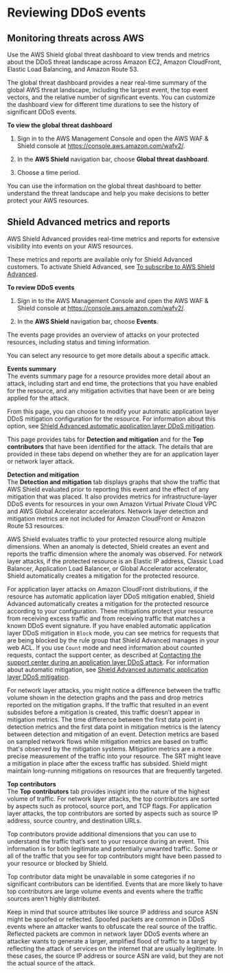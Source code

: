 # Reviewing DDoS events<a name="using-ddos-reports"></a>

## Monitoring threats across AWS<a name="aws-shield-global-threats"></a>

Use the AWS Shield global threat dashboard to view trends and metrics about the DDoS threat landscape across Amazon EC2, Amazon CloudFront, Elastic Load Balancing, and Amazon Route 53\.

The global threat dashboard provides a near real\-time summary of the global AWS threat landscape, including the largest event, the top event vectors, and the relative number of significant events\. You can customize the dashboard view for different time durations to see the history of significant DDoS events\.<a name="review-ddos-threat-dashboard"></a>

**To view the global threat dashboard**

1. Sign in to the AWS Management Console and open the AWS WAF & Shield console at [https://console\.aws\.amazon\.com/wafv2/](https://console.aws.amazon.com/wafv2/)\. 

1. In the **AWS Shield** navigation bar, choose **Global threat dashboard**\.

1. Choose a time period\.

You can use the information on the global threat dashboard to better understand the threat landscape and help you make decisions to better protect your AWS resources\.

## Shield Advanced metrics and reports<a name="shield-details"></a>

AWS Shield Advanced provides real\-time metrics and reports for extensive visibility into events on your AWS resources\.

These metrics and reports are available only for Shield Advanced customers\. To activate Shield Advanced, see [To subscribe to AWS Shield Advanced](enable-ddos-prem.md#enable-ddos-prem-procedure)\.<a name="review-ddos-reports-procedure"></a>

**To review DDoS events**

1. Sign in to the AWS Management Console and open the AWS WAF & Shield console at [https://console\.aws\.amazon\.com/wafv2/](https://console.aws.amazon.com/wafv2/)\. 

1. In the **AWS Shield** navigation bar, choose **Events**\.

The events page provides an overview of attacks on your protected resources, including status and timing information\. 

You can select any resource to get more details about a specific attack\. 

**Events summary**  
The events summary page for a resource provides more detail about an attack, including start and end time, the protections that you have enabled for the resource, and any mitigation activities that have been or are being applied for the attack\. 

From this page, you can choose to modify your automatic application layer DDoS mitigation configuration for the resource\. For information about this option, see [Shield Advanced automatic application layer DDoS mitigation](ddos-advanced-automatic-app-layer-response.md)\. 

This page provides tabs for **Detection and mitigation** and for the **Top contributors** that have been identified for the attack\. The details that are provided in these tabs depend on whether they are for an application layer or network layer attack\. 

**Detection and mitigation**  
The **Detection and mitigation** tab displays graphs that show the traffic that AWS Shield evaluated prior to reporting this event and the effect of any mitigation that was placed\. It also provides metrics for infrastructure\-layer DDoS events for resources in your own Amazon Virtual Private Cloud VPC and AWS Global Accelerator accelerators\. Network layer detection and mitigation metrics are not included for Amazon CloudFront or Amazon Route 53 resources\.

AWS Shield evaluates traffic to your protected resource along multiple dimensions\. When an anomaly is detected, Shield creates an event and reports the traffic dimension where the anomaly was observed\. For network layer attacks, if the protected resource is an Elastic IP address, Classic Load Balancer, Application Load Balancer, or Global Accelerator accelerator, Shield automatically creates a mitigation for the protected resource\. 

For application layer attacks on Amazon CloudFront distributions, if the resource has automatic application layer DDoS mitigation enabled, Shield Advanced automatically creates a mitigation for the protected resource according to your configuration\. These mitigations protect your resource from receiving excess traffic and from receiving traffic that matches a known DDoS event signature\. If you have enabled automatic application layer DDoS mitigation in `Block` mode, you can see metrics for requests that are being blocked by the rule group that Shield Advanced manages in your web ACL\. If you use `Count` mode and need information about counted requests, contact the support center, as described at [Contacting the support center during an application layer DDoS attack](ddos-responding.md#ddos-responding-contact-support)\. For information about automatic mitigation, see [Shield Advanced automatic application layer DDoS mitigation](ddos-advanced-automatic-app-layer-response.md)\.

For network layer attacks, you might notice a difference between the traffic volume shown in the detection graphs and the pass and drop metrics reported on the mitigation graphs\. If the traffic that resulted in an event subsides before a mitigation is created, this traffic doesn’t appear in mitigation metrics\. The time difference between the first data point in detection metrics and the first data point in mitigation metrics is the latency between detection and mitigation of an event\. Detection metrics are based on sampled network flows while mitigation metrics are based on traffic that's observed by the mitigation systems\. Mitigation metrics are a more precise measurement of the traffic into your resource\. The SRT might leave a mitigation in place after the excess traffic has subsided\. Shield might maintain long\-running mitigations on resources that are frequently targeted\.

**Top contributors**  
The **Top contributors** tab provides insight into the nature of the highest volume of traffic\. For network layer attacks, the top contributors are sorted by aspects such as protocol, source port, and TCP flags\. For application layer attacks, the top contributors are sorted by aspects such as source IP address, source country, and destination URLs\. 

Top contributors provide additional dimensions that you can use to understand the traffic that’s sent to your resource during an event\. This information is for both legitimate and potentially unwanted traffic\. Some or all of the traffic that you see for top contributors might have been passed to your resource or blocked by Shield\. 

Top contributor data might be unavailable in some categories if no significant contributors can be identified\. Events that are more likely to have top contributors are large volume events and events where the traffic sources aren't highly distributed\. 

Keep in mind that source attributes like source IP address and source ASN might be spoofed or reflected\. Spoofed packets are common in DDoS events where an attacker wants to obfuscate the real source of the traffic\. Reflected packets are common in network layer DDoS events where an attacker wants to generate a larger, amplified flood of traffic to a target by reflecting the attack of services on the internet that are usually legitimate\. In these cases, the source IP address or source ASN are valid, but they are not the actual source of the attack\.